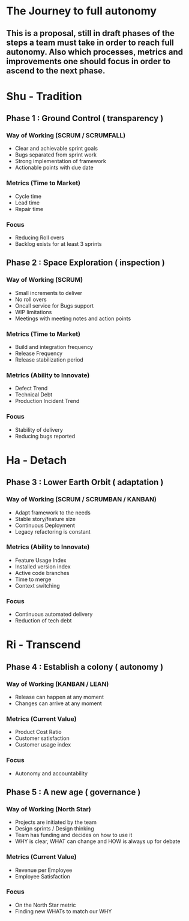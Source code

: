# The Journey to full autonomy

This is a proposal, still in draft phases of the steps a team must take in order to reach full autonomy. Also which processes, metrics and improvements one should focus in order to ascend to the next phase.
---

# Shu - Tradition
## Phase 1 : Ground Control ( transparency )
### Way of Working (SCRUM / SCRUMFALL)
* Clear and achievable sprint goals
* Bugs separated from sprint work
* Strong implementation of framework
* Actionable points with due date
### Metrics (Time to Market)
* Cycle time
* Lead time
* Repair time
### Focus
* Reducing Roll overs
* Backlog exists for at least 3 sprints

## Phase 2 : Space Exploration ( inspection )
### Way of Working (SCRUM)
* Small increments to deliver
* No roll overs
* Oncall service for Bugs support
* WIP limitations
* Meetings with meeting notes and action points
### Metrics (Time to Market)
* Build and integration frequency
* Release Frequency
* Release stabilization period
### Metrics (Ability to Innovate)
* Defect Trend
* Technical Debt
* Production Incident Trend
### Focus
* Stability of delivery
* Reducing bugs reported

# Ha - Detach
## Phase 3 : Lower Earth Orbit ( adaptation )
### Way of Working (SCRUM / SCRUMBAN / KANBAN)
* Adapt framework to the needs
* Stable story/feature size
* Continuous Deployment
* Legacy refactoring is constant
### Metrics (Ability to Innovate)
* Feature Usage Index
* Installed version index
* Active code branches
* Time to merge
* Context switching
### Focus
* Continuous automated delivery
* Reduction of tech debt

# Ri - Transcend
## Phase 4 : Establish a colony ( autonomy )
### Way of Working (KANBAN / LEAN)
* Release can happen at any moment
* Changes can arrive at any moment
### Metrics (Current Value)
* Product Cost Ratio
* Customer satisfaction
* Customer usage index
### Focus
* Autonomy and accountability

## Phase 5 : A new age ( governance )
### Way of Working (North Star)
* Projects are initiated by the team
* Design sprints / Design thinking
* Team has funding and decides on how to use it
* WHY is clear, WHAT can change and HOW is always up for debate
### Metrics (Current Value)
* Revenue per Employee
* Employee Satisfaction
### Focus
* On the North Star metric
* Finding new WHATs to match our WHY
